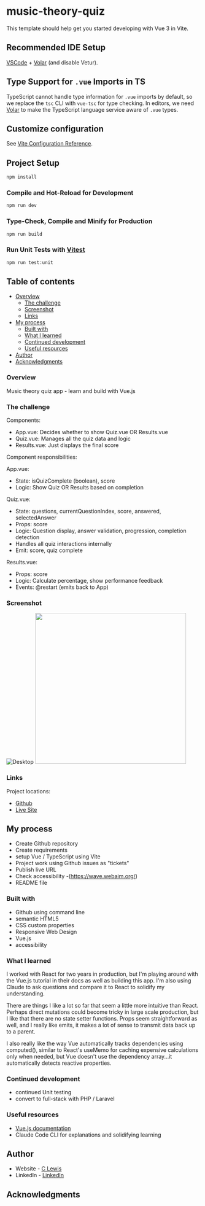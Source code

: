 # music-theory-quiz

This template should help get you started developing with Vue 3 in Vite.

## Recommended IDE Setup

[VSCode](https://code.visualstudio.com/) + [Volar](https://marketplace.visualstudio.com/items?itemName=Vue.volar) (and disable Vetur).

## Type Support for `.vue` Imports in TS

TypeScript cannot handle type information for `.vue` imports by default, so we replace the `tsc` CLI with `vue-tsc` for type checking. In editors, we need [Volar](https://marketplace.visualstudio.com/items?itemName=Vue.volar) to make the TypeScript language service aware of `.vue` types.

## Customize configuration

See [Vite Configuration Reference](https://vite.dev/config/).

## Project Setup

```sh
npm install
```

### Compile and Hot-Reload for Development

```sh
npm run dev
```

### Type-Check, Compile and Minify for Production

```sh
npm run build
```

### Run Unit Tests with [Vitest](https://vitest.dev/)

```sh
npm run test:unit
```


 ## Table of contents

- [Overview](#overview)
  - [The challenge](#the-challenge)
  - [Screenshot](#screenshot)
  - [Links](#links)
- [My process](#my-process)
  - [Built with](#built-with)
  - [What I learned](#what-i-learned)
  - [Continued development](#continued-development)
  - [Useful resources](#useful-resources)
- [Author](#author)
- [Acknowledgments](#acknowledgments)


### Overview

Music theory quiz app - learn and build with Vue.js


### The challenge

Components:
 - App.vue: Decides whether to show Quiz.vue OR Results.vue
 - Quiz.vue: Manages all the quiz data and logic
 - Results.vue: Just displays the final score

Component responsibilities:

App.vue:
 - State: isQuizComplete (boolean), score
 - Logic: Show Quiz OR Results based on completion

Quiz.vue:
 - State: questions, currentQuestionIndex, score, answered, selectedAnswer
 - Props: score
 - Logic: Question display, answer validation, progression, completion detection
 - Handles all quiz interactions internally
 - Emit: score, quiz complete

Results.vue:
 - Props: score
 - Logic: Calculate percentage, show performance feedback
 - Events: @restart (emits back to App)

### Screenshot

![Desktop](/public/music-theory-quiz-desktop.png)
<img src="public/music-theory-quiz-mobile.png" width="393">

### Links

Project locations:
- [Github](https://github.com/casserole27/music-theory-quiz)
- [Live Site](https://music-theory-quiz-nine.vercel.app/)

## My process

- Create Github repository
- Create requirements
- setup Vue / TypeScript using Vite 
- Project work using Github issues as "tickets"
- Publish live URL
- Check accessibility
  -(https://wave.webaim.org/)
- README file

### Built with
- Github using command line
- semantic HTML5
- CSS custom properties
- Responsive Web Design
- Vue.js
- accessibility

### What I learned
I worked with React for two years in production, but I'm playing around with the Vue.js tutorial in their docs as well as building this app. I'm also using Claude to ask questions and compare it to React to solidify my understanding.

There are things I like a lot so far that seem a little more intuitive than React. Perhaps direct mutations could become tricky in large scale production, but I like that there are no state setter functions. Props seem straightforward as well, and I really like emits, it makes a lot of sense to transmit data back up to a parent.
 
I also really like the way Vue automatically tracks dependencies using computed(), similar to React's useMemo for caching expensive calculations only when needed, but Vue doesn't use the dependency array...it automatically detects reactive properties.

### Continued development

- continued Unit testing
- convert to full-stack with PHP / Laravel

### Useful resources

 - [Vue.js documentation](https://vuejs.org/guide/introduction.html)
 - Claude Code CLI for explanations and solidifying learning

## Author

- Website - [C Lewis](https://casserole27.github.io)
- LinkedIn - [LinkedIn](https://www.linkedin.com/in/clewisdev/)

## Acknowledgments
